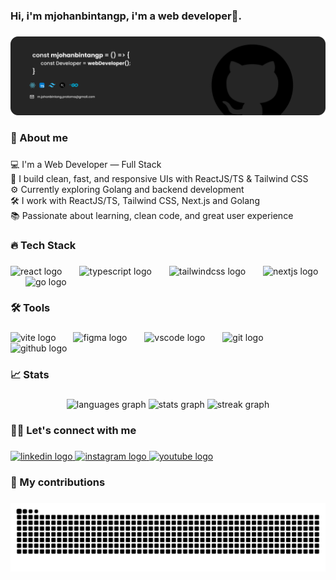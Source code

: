 <h3 align="left">Hi, i'm mjohanbintangp, i'm a web developer👋.</h3>

###

<div align="center">
  <img height="full" src="assets/Banner.png"/>
</div>

###

<h3 align="left">📖 About me</h3>

###

<p align="left">💻 I'm a Web Developer — Full Stack<br>🎨 I build clean, fast, and responsive UIs with ReactJS/TS & Tailwind CSS  <br>⚙️ Currently exploring Golang and backend development  <br>🛠️ I work with ReactJS/TS, Tailwind CSS, Next.js and Golang <br>📚 Passionate about learning, clean code, and great user experience</p>

###

<h3 align="left">🔥 Tech Stack</h3>

###

<div align="left">
  <img src="https://cdn.jsdelivr.net/gh/devicons/devicon/icons/react/react-original.svg" height="30" alt="react logo"  />
  <img width="20" />
  <img src="https://skillicons.dev/icons?i=ts" height="30" alt="typescript logo"  />
  <img width="20" />
  <img src="https://skillicons.dev/icons?i=tailwind" height="30" alt="tailwindcss logo"  />
  <img width="20" />
  <img src="https://cdn.jsdelivr.net/gh/devicons/devicon/icons/nextjs/nextjs-original.svg" height="30" alt="nextjs logo"  />
  <img width="20" />
  <img src="https://cdn.simpleicons.org/go/00ADD8" height="30" alt="go logo"  />
</div>

###

<h3 align="left">🛠️ Tools</h3>

###

<div align="left">
  <img src="https://skillicons.dev/icons?i=vite" height="30" alt="vite logo"  />
  <img width="20" />
  <img src="https://cdn.jsdelivr.net/gh/devicons/devicon/icons/figma/figma-original.svg" height="30" alt="figma logo"  />
  <img width="20" />
  <img src="https://cdn.jsdelivr.net/gh/devicons/devicon/icons/vscode/vscode-original.svg" height="30" alt="vscode logo"  />
  <img width="20" />
  <img src="https://cdn.jsdelivr.net/gh/devicons/devicon/icons/git/git-original.svg" height="30" alt="git logo"  />
  <img width="20" />
  <img src="https://skillicons.dev/icons?i=github" height="30" alt="github logo"  />
</div>

###

<h3 align="left">📈 Stats</h3>

###

<div align="center">
  <img src="https://github-readme-stats.vercel.app/api/top-langs?username=mjohanbintangp&locale=en&hide_title=false&layout=compact&card_width=320&langs_count=5&theme=dracula&hide_border=false&order=2" height="150" alt="languages graph"  />
  <img src="https://github-readme-stats.vercel.app/api?username=mjohanbintangp&hide_title=false&hide_rank=false&show_icons=true&include_all_commits=true&count_private=true&disable_animations=false&theme=dracula&locale=en&hide_border=false&order=1" height="150" alt="stats graph"  />
  <img src="https://streak-stats.demolab.com?user=mjohanbintangp&locale=en&mode=daily&theme=dracula&hide_border=false&border_radius=5&order=3" height="150" alt="streak graph"  />
</div>

###

<h3 align="left">🙋‍♂️ Let's connect with me</h3>

###

<div align="left">
  <a href="https://www.linkedin.com/in/mjohanbintangp" target="_blank">
    <img src="https://raw.githubusercontent.com/maurodesouza/profile-readme-generator/master/src/assets/icons/social/linkedin/default.svg" width="45" height="30" alt="linkedin logo"  />
  </a>
  <a href="https://www.instagram.com/mjohanbintangp" target="_blank">
    <img src="https://raw.githubusercontent.com/maurodesouza/profile-readme-generator/master/src/assets/icons/social/instagram/default.svg" width="45" height="30" alt="instagram logo"  />
  </a>
  <a href="https://www.youtube.com/@code.habits" target="_blank">
    <img src="https://raw.githubusercontent.com/maurodesouza/profile-readme-generator/master/src/assets/icons/social/youtube/default.svg" width="45" height="30" alt="youtube logo"  />
  </a>
</div>

###

<h3 align="left">🚀 My contributions</h3>

###

<img src="https://raw.githubusercontent.com/mjohanbintangp/mjohanbintangp/output/snake.svg" alt="Snake animation" />

###
